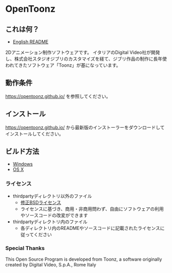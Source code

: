 # OpenToonz

## これは何？

- [English README](README.en.md)

2Dアニメーション制作ソフトウェアです。
イタリアのDigital Video社が開発し、株式会社スタジオジブリのカスタマイズを経て、ジブリ作品の制作に長年使われてきたソフトウェア「Toonz」が基になっています。

## 動作条件

https://opentoonz.github.io/ を参照してください。

## インストール

https://opentoonz.github.io/ から最新版のインストーラーをダウンロードしてインストールしてください。

## ビルド方法

- [Windows](how_to_build_win.md)
- [OS X](how_to_build_macosx.md)

### ライセンス

- thirdpartyディレクトリ以外のファイル
  - [修正BSDライセンス](LICENSE.txt)
  - ライセンスに基づき、商用・非商用問わず、自由にソフトウェアの利用やソースコードの改変ができます
- thirdpartyディレクトリ内のファイル
  - 各ディレクトリ内のREADMEやソースコードに記載されたライセンスに従ってください

### Special Thanks
This Open Source Program is developed from Toonz, a software originally created by Digital Video, S.p.A., Rome Italy
